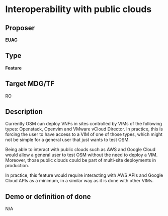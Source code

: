 # Interoperability with public clouds #

## Proposer ##
**EUAG**

## Type ##
**Feature**

## Target MDG/TF ##
RO

## Description ##
Currently OSM can deploy VNFs in sites controlled by VIMs of the following 
types: Openstack, Openvim and VMware vCloud Director. In practice, this is 
forcing the user to have access to a VIM of one of those types, which might not
be simple for a general user that just wants to test OSM.

Being able to interact with public clouds such as AWS and Google Cloud would 
allow a general user to test OSM without the need to deploy a VIM. Moreover, 
those public clouds could be part of multi-site deployments in production.

In practice, this feature would require interacting with AWS APIs and Google 
Cloud APIs as a minimum, in a similar way as it is done with other VIMs.

## Demo or definition of done ##
N/A
